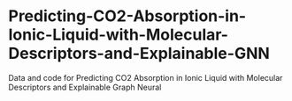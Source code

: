 # Predicting-CO2-Absorption-in-Ionic-Liquid-with-Molecular-Descriptors-and-Explainable-GNN
Data and code for Predicting CO2 Absorption in Ionic Liquid with Molecular Descriptors and Explainable Graph Neural
